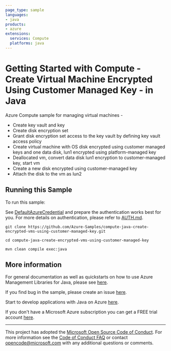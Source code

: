 ```yaml
---
page_type: sample
languages:
- java
products:
- azure
extensions:
  services: Compute
  platforms: java
---
```


# Getting Started with Compute - Create Virtual Machine Encrypted Using Customer Managed Key - in Java #


  Azure Compute sample for managing virtual machines -
  - Create key vault and key
  - Create disk encryption set
  - Grant disk encryption set access to the key vault by defining key vault access policy
  - Create virtual machine with OS disk encrypted using customer managed keys and one data disk, lun1 encrypted using
    platform-managed key
  - Deallocated vm, convert data disk lun1 encryption to customer-managed key, start vm
  - Create a new disk encrypted using customer-managed key
  - Attach the disk to the vm as lun2
 

## Running this Sample ##

To run this sample:

See [DefaultAzureCredential](https://github.com/Azure/azure-sdk-for-java/tree/main/sdk/identity/azure-identity#defaultazurecredential) and prepare the authentication works best for you. For more details on authentication, please refer to [AUTH.md](https://github.com/Azure/azure-sdk-for-java/blob/main/sdk/resourcemanager/docs/AUTH.md).

    git clone https://github.com/Azure-Samples/compute-java-create-encrypted-vms-using-customer-managed-key.git

    cd compute-java-create-encrypted-vms-using-customer-managed-key

    mvn clean compile exec:java

## More information ##

For general documentation as well as quickstarts on how to use Azure Management Libraries for Java, please see [here](https://aka.ms/azsdk/java/mgmt).

If you find bug in the sample, please create an issue [here](https://github.com/Azure/azure-sdk-for-java/issues).

Start to develop applications with Java on Azure [here](http://azure.com/java).

If you don't have a Microsoft Azure subscription you can get a FREE trial account [here](http://go.microsoft.com/fwlink/?LinkId=330212).

---

This project has adopted the [Microsoft Open Source Code of Conduct](https://opensource.microsoft.com/codeofconduct/). For more information see the [Code of Conduct FAQ](https://opensource.microsoft.com/codeofconduct/faq/) or contact [opencode@microsoft.com](mailto:opencode@microsoft.com) with any additional questions or comments.
